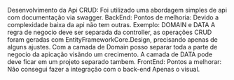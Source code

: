 Desenvolvimento da Api CRUD:
    Foi utilizado uma abordagem simples de api com documentação via swagger.
    BackEnd:
        Pontos de melhoria:
            Devido a complexidade baixa da api não tem outras. Exemplo: DOMAIN e DATA
            A regra de negocio deve ser separada da controller, as operações CRUD foram geradas com EntityFrameworkCore.Design, precisando apenas de alguns ajustes.
            Com a camada de Domain posso separar toda a parte de negocio da apicação visãndo um crecimento.
            A camada de DATA pode deve ficar em um projeto separado tambem.
    FrontEnd:
        Pontos a melhorar:
            Não consegui fazer a integração com o back-end
            Apenas o visual.      